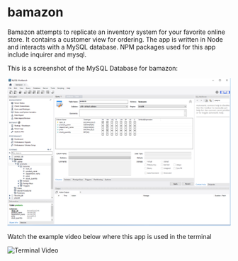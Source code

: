 # bamazon

Bamazon attempts to replicate an inventory system for your favorite online store. It contains a customer view for ordering.  The app is written in Node and interacts with a MySQL database. NPM packages used for this app include inquirer and mysql.

This is a screenshot of the MySQL Database for bamazon:

![ScreenShot](/screenshots/mysql.png)

Watch the example video below where this app is used in the terminal

![Terminal Video](https://drive.google.com/file/d/1YHOgtLddCy77Aqz_aiXsnZHGI_94EeB3/view)
